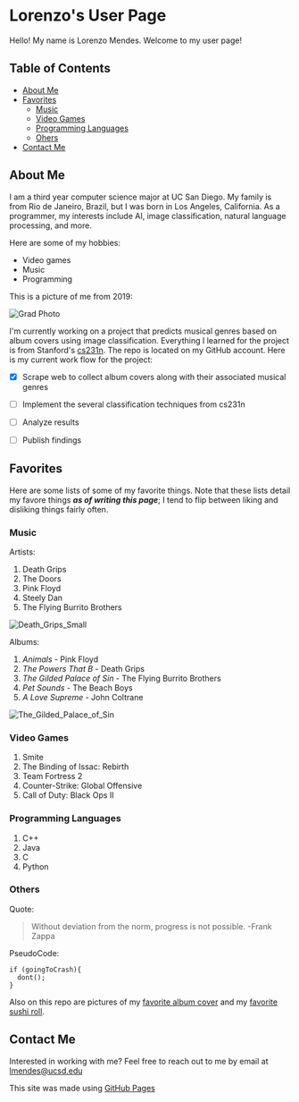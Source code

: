 # Lorenzo's User Page
Hello! My name is Lorenzo Mendes. Welcome to my user page!
## Table of Contents
- [About Me](https://github.com/lmendes14/GitHub-Pages/new/main#about-me)
- [Favorites](https://github.com/lmendes14/GitHub-Pages/new/main#favorites)
  - [Music](https://github.com/lmendes14/GitHub-Pages/new/main#music)
  - [Video Games](https://github.com/lmendes14/GitHub-Pages/new/main#video-games)
  - [Programming Languages](https://github.com/lmendes14/GitHub-Pages/new/main#programming-languages)
  - [Ohers](https://github.com/lmendes14/GitHub-Pages/new/main#others)
- [Contact Me](https://github.com/lmendes14/GitHub-Pages/new/main#contact-me)
## About Me
 I am a third year computer science major at UC San Diego. My family is from Rio de Janeiro, Brazil, but I was born in Los Angeles, California. 
 As a programmer, my interests include AI, image classification, natural language processing, and more.
 
 Here are some of my hobbies:
 - Video games
 - Music
 - Programming

 This is a picture of me from 2019:
 
 ![Grad Photo](https://user-images.githubusercontent.com/64934250/134736747-62dd8f7e-d7f5-4ad7-aa4b-a62e29dc6671.jpg)
 
 I'm currently working on a project that predicts musical genres based on album covers using image classification. 
 Everything I learned for the project is from Stanford's [cs231n](http://cs231n.stanford.edu/). The repo is located on my GitHub account. 
 Here is my current work flow for the project:
 - [x] Scrape web to collect album covers along with their associated musical genres
 - [ ] Implement the several classification techniques from cs231n
 - [ ] Analyze results
 - [ ] Publish findings

 
## Favorites

Here are some lists of some of my favorite things. Note that these lists detail my favore things ***as of writing this page***; 
I tend to flip between liking and disliking things fairly often.

### Music
Artists:
1. Death Grips
2. The Doors
3. Pink Floyd
4. Steely Dan
5. The Flying Burrito Brothers

![Death_Grips_Small](https://user-images.githubusercontent.com/64934250/134737525-8bb3ea5a-657e-4bf3-94e4-059905748f98.jpeg)


Albums:
1. _Animals_ - Pink Floyd
2. _The Powers That B_ - Death Grips
3. _The Gilded Palace of Sin_ - The Flying Burrito Brothers
4. _Pet Sounds_ - The Beach Boys
5. _A Love Supreme_ - John Coltrane

![The_Gilded_Palace_of_Sin](https://user-images.githubusercontent.com/64934250/134737166-690998ba-59c7-488e-9c86-f593a6ec76e8.jpeg)


### Video Games
1. Smite
2. The Binding of Issac: Rebirth
3. Team Fortress 2
4. Counter-Strike: Global Offensive
5. Call of Duty: Black Ops II

### Programming Languages
1. C++
2. Java
3. C
4. Python

### Others

Quote:
> Without deviation from the norm, progress is not possible. -Frank Zappa

PseudoCode:
```
if (goingToCrash){
  dont();
}
```
Also on this repo are pictures of my [favorite album cover](Images/Favorite_Album_Cover) and my [favorite sushi roll](Images/Favorite_Sushi_Roll).
## Contact Me
Interested in working with me? Feel free to reach out to me by email at lmendes@ucsd.edu

This site was made using [GitHub Pages](https://pages.github.com/)
